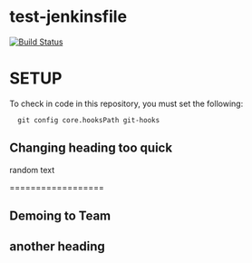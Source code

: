 # test-jenkinsfile








[![Build Status](https://jenkins-sct-jenkins.apps.ecicd.dso.ncps.us-cert.gov/job/test-jenkinsfile/job/new_test_branch/badge/icon)](https://jenkins-sct-jenkins.apps.ecicd.dso.ncps.us-cert.gov/job/test-jenkinsfile/job/new_test_branch/)













# SETUP

To check in code in this repository, you must set the following:

      git config core.hooksPath git-hooks


## Changing heading too quick

random text

==================

## Demoing to Team

## another heading
